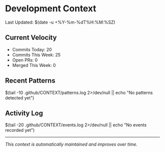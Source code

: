 # Development Context

Last Updated: $(date -u +%Y-%m-%dT%H:%M:%SZ)

## Current Velocity
- Commits Today: 20
- Commits This Week: 25
- Open PRs: 0
- Merged This Week: 0

## Recent Patterns
$(tail -10 .github/CONTEXT/patterns.log 2>/dev/null || echo "No patterns detected yet")

## Activity Log
$(tail -20 .github/CONTEXT/events.log 2>/dev/null || echo "No events recorded yet")

---
*This context is automatically maintained and improves over time.*
